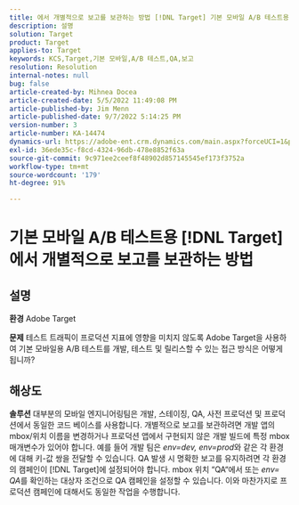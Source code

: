 ```yaml
---
title: 에서 개별적으로 보고를 보관하는 방법 [!DNL Target] 기본 모바일 A/B 테스트용
description: 설명
solution: Target
product: Target
applies-to: Target
keywords: KCS,Target,기본 모바일,A/B 테스트,QA,보고
resolution: Resolution
internal-notes: null
bug: false
article-created-by: Mihnea Docea
article-created-date: 5/5/2022 11:49:08 PM
article-published-by: Jim Menn
article-published-date: 9/7/2022 5:14:25 PM
version-number: 3
article-number: KA-14474
dynamics-url: https://adobe-ent.crm.dynamics.com/main.aspx?forceUCI=1&pagetype=entityrecord&etn=knowledgearticle&id=5a7119f3-cdcc-ec11-a7b5-6045bd00dbbc
exl-id: 36ede35c-f8cd-4324-96db-478e8852f63a
source-git-commit: 9c971ee2ceef8f48902d857145545ef173f3752a
workflow-type: tm+mt
source-wordcount: '179'
ht-degree: 91%

---
```


# 기본 모바일 A/B 테스트용 [!DNL Target]에서 개별적으로 보고를 보관하는 방법

## 설명


<b>환경</b>
Adobe Target

<b>문제</b>
테스트 트래픽이 프로덕션 지표에 영향을 미치지 않도록 Adobe Target을 사용하여 기본 모바일용 A/B 테스트를 개발, 테스트 및 릴리스할 수 있는 접근 방식은 어떻게 됩니까?


## 해상도


<b>솔루션</b>
대부분의 모바일 엔지니어링팀은 개발, 스테이징, QA, 사전 프로덕션 및 프로덕션에서 동일한 코드 베이스를 사용합니다.
개별적으로 보고를 보관하려면 개발 앱의 mbox/위치 이름을 변경하거나 프로덕션 앱에서 구현되지 않은 개발 빌드에 특정 mbox 매개변수가 있어야 합니다.
예를 들어 개발 팀은 *env=dev, env=prod*와 같은 각 환경에 대해 키-값 쌍을 전달할 수 있습니다.
QA 발생 시 명확한 보고를 유지하려면 각 환경의 캠페인이 [!DNL Target]에 설정되어야 합니다.
mbox 위치 “QA“에서 또는 *env= QA*&#x200B;를 확인하는 대상자 조건으로 QA 캠페인을 설정할 수 있습니다. 이와 마찬가지로 프로덕션 캠페인에 대해서도 동일한 작업을 수행합니다.
